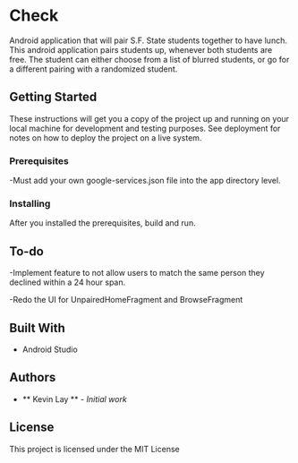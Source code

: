 # Check
Android application that will pair S.F. State students together to have lunch. This android application pairs students up, whenever both students are free. The student can either choose from a list of blurred students, or go for a different pairing with a randomized student.

## Getting Started

These instructions will get you a copy of the project up and running on your local machine for development and testing purposes. See deployment for notes on how to deploy the project on a live system.

### Prerequisites

-Must add your own google-services.json file into the app directory level.

### Installing

After you installed the prerequisites, build and run.

## To-do

-Implement feature to not allow users to match the same person they declined within a 24 hour span.

-Redo the UI for UnpairedHomeFragment and BrowseFragment

## Built With

* Android Studio

## Authors

* ** Kevin Lay ** - *Initial work* 

## License

This project is licensed under the MIT License
